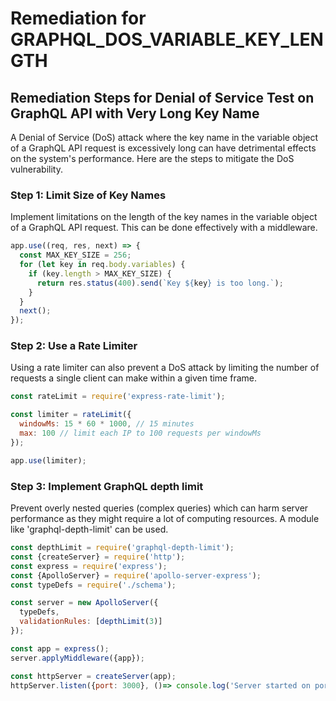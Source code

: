 # Remediation for GRAPHQL_DOS_VARIABLE_KEY_LENGTH

## Remediation Steps for Denial of Service Test on GraphQL API with Very Long Key Name

A Denial of Service (DoS) attack where the key name in the variable object of a GraphQL API request is excessively long can have detrimental effects on the system's performance. Here are the steps to mitigate the DoS vulnerability.

### Step 1: Limit Size of Key Names
Implement limitations on the length of the key names in the variable object of a GraphQL API request. This can be done effectively with a middleware.

```javascript
app.use((req, res, next) => {
  const MAX_KEY_SIZE = 256;
  for (let key in req.body.variables) {
    if (key.length > MAX_KEY_SIZE) {
      return res.status(400).send(`Key ${key} is too long.`);
    }
  }
  next();
});
```

### Step 2: Use a Rate Limiter
Using a rate limiter can also prevent a DoS attack by limiting the number of requests a single client can make within a given time frame.

```javascript
const rateLimit = require('express-rate-limit');

const limiter = rateLimit({
  windowMs: 15 * 60 * 1000, // 15 minutes
  max: 100 // limit each IP to 100 requests per windowMs
});

app.use(limiter);
```

### Step 3: Implement GraphQL depth limit
Prevent overly nested queries (complex queries) which can harm server performance as they might require a lot of computing resources. A module like 'graphql-depth-limit' can be used.

```javascript
const depthLimit = require('graphql-depth-limit');
const {createServer} = require('http');
const express = require('express');
const {ApolloServer} = require('apollo-server-express');
const typeDefs = require('./schema');

const server = new ApolloServer({
  typeDefs,
  validationRules: [depthLimit(3)]
});

const app = express();
server.applyMiddleware({app});

const httpServer = createServer(app);
httpServer.listen({port: 3000}, ()=> console.log('Server started on port 3000'));
```